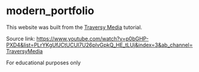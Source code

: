 # modern_portfolio

This website was built from the <a href="https://www.youtube.com/channel/UC29ju8bIPH5as8OGnQzwJyA">Traversy Media</a> tutorial. 

Source link: 
https://www.youtube.com/watch?v=p0bGHP-PXD4&list=PLrYKgUfJCtUCUI7U26plvGpkQ_HE_tLUj&index=3&ab_channel=TraversyMedia



<span>For educational purposes only</span>
